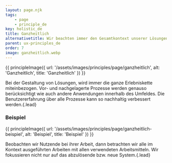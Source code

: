 ```yaml
---
layout: page.njk
tags: 
    - page
    - principle_de
key: holistic_de
title: Ganzheitlich
alternativetitle: Wir beachten immer den Gesamtkontext unserer Lösungen.
parent: ux-principles_de
order: 7
image: ganzheitlich.webp
---
```


{{ principleImage({
  url: '/assets/images/principles/page/ganzheitlich',
  alt: 'Ganzheitlich',
  title: 'Ganzheitlich'
}) }}

Bei der Gestaltung von Lösungen, wird immer die ganze Erlebniskette miteinbezogen. Vor- und nachgelagerte Prozesse werden genauso berücksichtigt wie auch andere Anwendungen innerhalb des Umfeldes. Die Benutzererfahrung über alle Prozesse kann so nachhaltig verbessert werden.{.lead}


### Beispiel
{{ principleImage({
  url: '/assets/images/principles/page/ganzheitlich-beispiel',
  alt: 'Beispiel',
  title: 'Beispiel'
}) }}

Beobachten wir Nutzende bei ihrer Arbeit, dann betrachten wir alle im Kontext ausgeführten Arbeiten mit allen verwendeten Arbeitsmitteln. Wir fokussieren nicht nur auf das abzulösende bzw. neue System.{.lead}